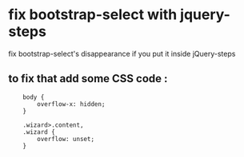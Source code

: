 # fix bootstrap-select with jquery-steps
fix bootstrap-select's disappearance if you put it inside jQuery-steps

## to fix that add some CSS code :

        body {
            overflow-x: hidden;
        }

        .wizard>.content,
        .wizard {
            overflow: unset;
        }
